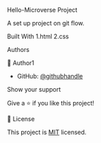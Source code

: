Hello-Microverse Project

A set up project on git flow.


Built With
1.html
2.css

Authors

👤 Author1

- GitHub: [@githubhandle](https://github.com/tingamapuro04)

Show your support

Give a ⭐️ if you like this project!



📝 License

This project is [MIT](./MIT.md) licensed.
